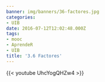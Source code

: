 ```yaml
---
banner: img/banners/36-factores.jpg
categories:
- UIB
date: 2016-07-12T12:02:48.000Z
tags:
- mooc
- AprendeR
- UIB
title: '3.6 Factores'
---
```




{{< youtube UhcYogQHZw4 >}}
